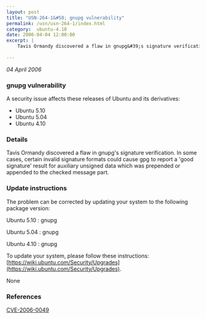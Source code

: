 ```yaml
---
layout: post
title: "USN-264-1&#58; gnupg vulnerability"
permalink: /usn/usn-264-1/index.html
category:  ubuntu-4.10
date: 2006-04-04 12:00:00
excerpt: |
    Tavis Ormandy discovered a flaw in gnupg&#39;s signature verification. In some cases, certain invalid signature formats could cause gpg to report a &#39;good signature&#39; result for auxiliary unsigned data which was prepended or appended to the checked message part.
    
--- 
```

 
 

*04 April 2006*

### gnupg vulnerability

A security issue affects these releases of Ubuntu and its derivatives:

* Ubuntu 5.10
* Ubuntu 5.04
* Ubuntu 4.10

### Details

Tavis Ormandy discovered a flaw in gnupg&#39;s signature verification. In some cases, certain invalid signature formats could cause gpg to report a &#39;good signature&#39; result for auxiliary unsigned data which was prepended or appended to the checked message part.

### Update instructions

The problem can be corrected by updating your system to the following package version:

Ubuntu 5.10
 : gnupg 

Ubuntu 5.04
 : gnupg 

Ubuntu 4.10
 : gnupg 

To update your system, please follow these instructions: [https://wiki.ubuntu.com/Security/Upgrades](https://wiki.ubuntu.com/Security/Upgrades).

None

### References

 
 [CVE-2006-0049](http://people.ubuntu.com/~ubuntu-security/cve/CVE-2006-0049)
 

